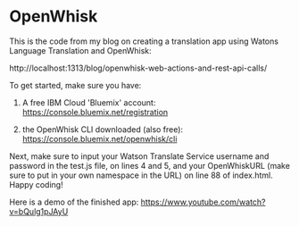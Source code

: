 # OpenWhisk

This is the code from my blog on creating a translation app using Watons Language Translation and OpenWhisk: 

http://localhost:1313/blog/openwhisk-web-actions-and-rest-api-calls/

To get started, make sure you have: 

1) A free IBM Cloud 'Bluemix' account: https://console.bluemix.net/registration

2) the OpenWhisk CLI downloaded (also free): https://console.bluemix.net/openwhisk/cli

Next, make sure to input your Watson Translate Service username and
password in the test.js file, on lines 4 and 5, and your OpenWhiskURL (make sure to put in your own namespace in the URL) on line 88 of index.html. Happy coding!

Here is a demo of the finished app: https://www.youtube.com/watch?v=bQulg1pJAyU

